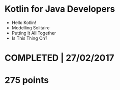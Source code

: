 # Kotlin for Java Developers
- Hello Kotlin! 
- Modelling Solitaire 
- Putting It All Together 
- Is This Thing On?

# COMPLETED | 27/02/2017
# 275 points
